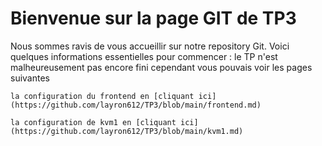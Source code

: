 # Bienvenue sur la page GIT de TP3

Nous sommes ravis de vous accueillir sur notre repository Git. Voici quelques informations essentielles pour commencer :
  le TP n'est malheureusement pas encore fini cependant vous pouvais voir les pages suivantes

    la configuration du frontend en [cliquant ici](https://github.com/layron612/TP3/blob/main/frontend.md)

    la configuration de kvm1 en [cliquant ici](https://github.com/layron612/TP3/blob/main/kvm1.md)
